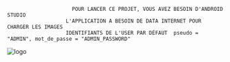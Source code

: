                          POUR LANCER CE PROJET, VOUS AVEZ BESOIN D'ANDROID STUDIO 
                       L'APPLICATION A BESOIN DE DATA INTERNET POUR CHARGER LES IMAGES
                       IDENTIFIANTS DE L'USER PAR DÉFAUT  pseudo = "ADMIN", mot_de_passe = "ADMIN_PASSWORD"

![logo](https://github.com/jrahanetra/G-PROD8.0/assets/170504077/587f7e05-5c5b-4ff5-868d-3044e0f8a183)
